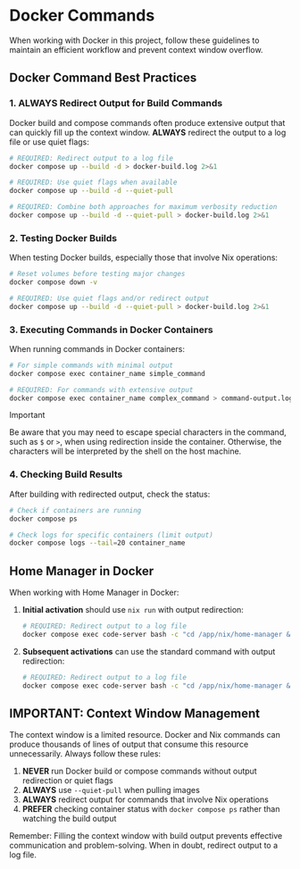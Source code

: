 # Docker Commands

When working with Docker in this project, follow these guidelines to maintain an efficient workflow and prevent context window overflow.

## Docker Command Best Practices

### 1. ALWAYS Redirect Output for Build Commands

Docker build and compose commands often produce extensive output that can quickly fill up the context window. **ALWAYS** redirect the output to a log file or use quiet flags:

```bash
# REQUIRED: Redirect output to a log file
docker compose up --build -d > docker-build.log 2>&1

# REQUIRED: Use quiet flags when available
docker compose up --build -d --quiet-pull

# REQUIRED: Combine both approaches for maximum verbosity reduction
docker compose up --build -d --quiet-pull > docker-build.log 2>&1
```

### 2. Testing Docker Builds

When testing Docker builds, especially those that involve Nix operations:

```bash
# Reset volumes before testing major changes
docker compose down -v

# REQUIRED: Use quiet flags and/or redirect output
docker compose up --build -d --quiet-pull > docker-build.log 2>&1
```

### 3. Executing Commands in Docker Containers

When running commands in Docker containers:

```bash
# For simple commands with minimal output
docker compose exec container_name simple_command

# REQUIRED: For commands with extensive output
docker compose exec container_name complex_command > command-output.log 2>&1
```

>[!IMPORTANT]
> Be aware that you may need to escape special characters in the command, such as `$` or `>`, when using redirection inside the container. Otherwise, the characters will be interpreted by the shell on the host machine.

### 4. Checking Build Results

After building with redirected output, check the status:

```bash
# Check if containers are running
docker compose ps

# Check logs for specific containers (limit output)
docker compose logs --tail=20 container_name
```

## Home Manager in Docker

When working with Home Manager in Docker:

1. **Initial activation** should use `nix run` with output redirection:
   ```bash
   # REQUIRED: Redirect output to a log file
   docker compose exec code-server bash -c "cd /app/nix/home-manager && nix run github:nix-community/home-manager -- switch --flake .#coder" > home-manager-activation.log 2>&1
   ```

2. **Subsequent activations** can use the standard command with output redirection:
   ```bash
   # REQUIRED: Redirect output to a log file
   docker compose exec code-server bash -c "cd /app/nix/home-manager && home-manager switch --flake .#coder" > home-manager-switch.log 2>&1
   ```

## IMPORTANT: Context Window Management

The context window is a limited resource. Docker and Nix commands can produce thousands of lines of output that consume this resource unnecessarily. Always follow these rules:

1. **NEVER** run Docker build or compose commands without output redirection or quiet flags
2. **ALWAYS** use `--quiet-pull` when pulling images
3. **ALWAYS** redirect output for commands that involve Nix operations
4. **PREFER** checking container status with `docker compose ps` rather than watching the build output

Remember: Filling the context window with build output prevents effective communication and problem-solving. When in doubt, redirect output to a log file.
